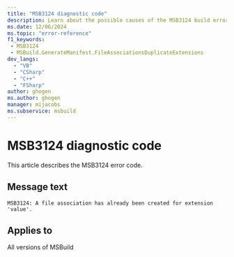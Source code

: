 ```yaml
---
title: "MSB3124 diagnostic code"
description: Learn about the possible causes of the MSB3124 build error, and get troubleshooting tips.
ms.date: 12/06/2024
ms.topic: "error-reference"
f1_keywords:
 - MSB3124
 - MSBuild.GenerateManifest.FileAssociationsDuplicateExtensions
dev_langs:
  - "VB"
  - "CSharp"
  - "C++"
  - "FSharp"
author: ghogen
ms.author: ghogen
manager: mijacobs
ms.subservice: msbuild
---
```


# MSB3124 diagnostic code

<!-- :::ErrorDefinitionDescription::: -->
<!-- :::editable-content name="introDescription"::: -->
This article describes the MSB3124 error code.
<!-- :::editable-content-end::: -->

## Message text

`MSB3124: A file association has already been created for extension 'value'.`

<!-- :::editable-content name="postOutputDescription"::: -->
<!--
{StrBegin="MSB3124: "}
-->
<!-- :::editable-content-end::: -->
<!-- :::ErrorDefinitionDescription-end::: -->

## Applies to

All versions of MSBuild
